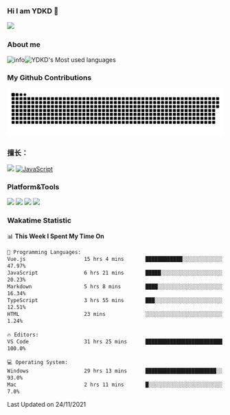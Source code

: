 ### Hi I am YDKD 👋

![](https://visitor-badge.glitch.me/badge?page_id=YDKD.readme)

### About me
![info](https://github-readme-stats.vercel.app/api?username=YDKD&show_icons=true&theme=cobalt)![YDKD's Most used languages](https://github-readme-stats.vercel.app/api/top-langs/?username=YDKD&layout=compact&hide_border=true&langs_count=8)

### My Github Contributions
![](https://raw.githubusercontent.com/YDKD/YDKD/main/assets/github-contribution-grid-snake.svg)

### 擅长：<br />
[![](https://img.shields.io/badge/-Vue.js-007396?style=flat-square&logo=Vue.js&logoColor=#4FC08D)](https://cn.vuejs.org/)
[![JavaScript](https://img.shields.io/badge/-JavaScript-f7e018?style=flat-square&logo=javascript&logoColor=white)]()

### Platform&Tools <br/>

[![]( https://img.shields.io/badge/macOS-Big%20Sur-292e33?style=flat-square&logo=apple&logoColor=ffffff )]() [![](https://img.shields.io/badge/Windows-10-2376bc?style=flat-square&logo=windows&logoColor=ffffff)]() [![]( https://img.shields.io/badge/IDE-Visual%20Studio%20Code-blue?style=flat-square&logo=visual-studio-code&logoColor=ffffff )]() [![]( https://img.shields.io/badge/iPhone-12-999999?style=flat-square&logo=apple&logoColor=ffffff)]() <br />

### Wakatime Statistic
<!--START_SECTION:waka-->
📊 **This Week I Spent My Time On** 

```text
💬 Programming Languages: 
Vue.js                   15 hrs 4 mins       ████████████░░░░░░░░░░░░░   47.97% 
JavaScript               6 hrs 21 mins       █████░░░░░░░░░░░░░░░░░░░░   20.23% 
Markdown                 5 hrs 8 mins        ████░░░░░░░░░░░░░░░░░░░░░   16.34% 
TypeScript               3 hrs 55 mins       ███░░░░░░░░░░░░░░░░░░░░░░   12.51% 
HTML                     23 mins             ░░░░░░░░░░░░░░░░░░░░░░░░░   1.24%

🔥 Editors: 
VS Code                  31 hrs 25 mins      █████████████████████████   100.0%

💻 Operating System: 
Windows                  29 hrs 13 mins      ███████████████████████░░   93.0% 
Mac                      2 hrs 11 mins       █░░░░░░░░░░░░░░░░░░░░░░░░   7.0%

```


 Last Updated on 24/11/2021
<!--END_SECTION:waka-->

<!--
**YDKD/YDKD** is a ✨ _special_ ✨ repository because its `README.md` (this file) appears on your GitHub profile.

Here are some ideas to get you started:

- 🔭 I’m currently working on ...
- 🌱 I’m currently learning ...
- 👯 I’m looking to collaborate on ...
- 🤔 I’m looking for help with ...
- 💬 Ask me about ...
- 📫 How to reach me: ...
- 😄 Pronouns: ...
- ⚡ Fun fact: ...
-->
